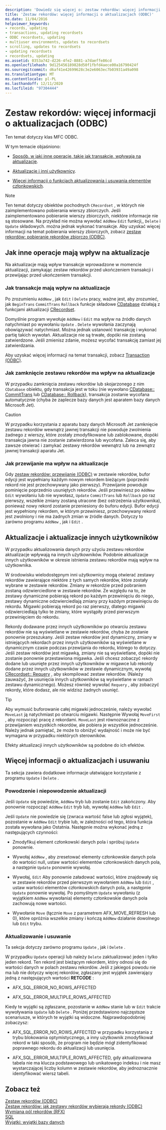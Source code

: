 ```yaml
---
description: 'Dowiedz się więcej o: zestaw rekordów: więcej informacji o aktualizacjach (ODBC)'
title: 'Zestaw rekordów: więcej informacji o aktualizacjach (ODBC)'
ms.date: 11/04/2016
helpviewer_keywords:
- records, updating
- transactions, updating recordsets
- ODBC recordsets, updating
- multiuser environments, updates to recordsets
- scrolling, updates to recordsets
- updating recordsets
- recordsets, updating
ms.assetid: 0353a742-d226-4fe2-8881-a7daeffe86cd
ms.openlocfilehash: 9d125456189828d50f1fbfd4aece00a16790424f
ms.sourcegitcommit: d6af41e42699628c3e2e6063ec7b03931a49a098
ms.translationtype: MT
ms.contentlocale: pl-PL
ms.lasthandoff: 12/11/2020
ms.locfileid: "97304444"
---
```

# <a name="recordset-more-about-updates-odbc"></a>Zestaw rekordów: więcej informacji o aktualizacjach (ODBC)

Ten temat dotyczy klas MFC ODBC.

W tym temacie objaśniono:

- [Sposób, w jaki inne operacje, takie jak transakcje, wpływają na aktualizacje](#_core_how_transactions_affect_updates).

- [Aktualizacje i inni użytkownicy](#_core_your_updates_and_the_updates_of_other_users).

- [Więcej informacji o funkcjach aktualizowania i usuwania elementów członkowskich](#_core_more_about_update_and_delete).

> [!NOTE]
> Ten temat dotyczy obiektów pochodnych `CRecordset` , w których nie zaimplementowano pobierania wierszy zbiorczych. Jeśli zaimplementowano pobieranie wierszy zbiorczych, niektóre informacje nie są stosowane. Na przykład nie można wywołać `AddNew` `Edit` funkcji,, `Delete` i `Update` składowych. można jednak wykonać transakcje. Aby uzyskać więcej informacji na temat pobierania wierszy zbiorczych, zobacz [zestaw rekordów: pobieranie rekordów zbiorczo (ODBC)](../../data/odbc/recordset-fetching-records-in-bulk-odbc.md).

## <a name="how-other-operations-affect-updates"></a><a name="_core_how_other_operations_affect_updates"></a> Jak inne operacje mają wpływ na aktualizacje

Na aktualizacje mają wpływ transakcje wprowadzone w momencie aktualizacji, zamykając zestaw rekordów przed ukończeniem transakcji i przewijając przed ukończeniem transakcji.

### <a name="how-transactions-affect-updates"></a><a name="_core_how_transactions_affect_updates"></a> Jak transakcje mają wpływ na aktualizacje

Po zrozumieniu `AddNew` , jak `Edit` i `Delete` pracy, ważne jest, aby zrozumieć, jak `BeginTrans` `CommitTrans` `Rollback` funkcje składowe [CDatabase](../../mfc/reference/cdatabase-class.md) działają z funkcjami aktualizacji [CRecordset](../../mfc/reference/crecordset-class.md).

Domyślnie program wywołuje `AddNew` i `Edit` ma wpływ na źródło danych natychmiast po wywołaniu `Update` . `Delete` wywołania zaczynają obowiązywać natychmiast. Można jednak ustanowić transakcję i wykonać partię takich wywołań. Aktualizacje nie są trwałe, dopóki nie zostaną zatwierdzone. Jeśli zmienisz zdanie, możesz wycofać transakcję zamiast jej zatwierdzania.

Aby uzyskać więcej informacji na temat transakcji, zobacz [Transaction (ODBC)](../../data/odbc/transaction-odbc.md).

### <a name="how-closing-the-recordset-affects-updates"></a><a name="_core_how_closing_the_recordset_affects_updates"></a> Jak zamknięcie zestawu rekordów ma wpływ na aktualizacje

W przypadku zamknięcia zestawu rekordów lub skojarzonego z nim `CDatabase` obiektu, gdy transakcja jest w toku (nie wywołano [CDatabase:: CommitTrans](../../mfc/reference/cdatabase-class.md#committrans) lub [CDatabase:: Rollback](../../mfc/reference/cdatabase-class.md#rollback)), transakcja zostanie wycofana automatycznie (chyba że zaplecze bazy danych jest aparatem bazy danych Microsoft Jet).

> [!CAUTION]
> W przypadku korzystania z aparatu bazy danych Microsoft Jet zamknięcie zestawu rekordów wewnątrz jawnej transakcji nie powoduje zwolnienia żadnego z wierszy, które zostały zmodyfikowane lub zablokowane, dopóki transakcja jawna nie zostanie zatwierdzona lub wycofana. Zaleca się, aby zawsze otwierać i zamykać zestawy rekordów wewnątrz lub na zewnątrz jawnej transakcji aparatu Jet.

### <a name="how-scrolling-affects-updates"></a><a name="_core_how_scrolling_affects_updates"></a> Jak przewijanie ma wpływ na aktualizacje

Gdy [zestaw rekordów: przewijanie (ODBC)](../../data/odbc/recordset-scrolling-odbc.md) w zestawie rekordów, bufor edycji jest wypełniany każdym nowym rekordem bieżącym (poprzedni rekord nie jest przechowywany jako pierwszy). Przewijanie powoduje pominięcie poprzednio usuniętych rekordów. Jeśli przewiniesz po `AddNew` `Edit` wywołaniu lub nie wywołasz, `Update` `CommitTrans` lub `Rollback` po raz pierwszy, wszelkie zmiany zostaną utracone (bez ostrzeżenia użytkownika), ponieważ nowy rekord zostanie przeniesiony do buforu edycji. Bufor edycji jest wypełniony rekordem, w którym przewiniesz, przechowywany rekord jest zwolniony i nie ma żadnych zmian w źródle danych. Dotyczy to zarówno programu `AddNew` , jak i `Edit` .

## <a name="your-updates-and-the-updates-of-other-users"></a><a name="_core_your_updates_and_the_updates_of_other_users"></a> Aktualizacje i aktualizacje innych użytkowników

W przypadku aktualizowania danych przy użyciu zestawu rekordów aktualizacje wpływają na innych użytkowników. Podobnie aktualizacje innych użytkowników w okresie istnienia zestawu rekordów mają wpływ na użytkownika.

W środowisku wielodostępnym inni użytkownicy mogą otwierać zestawy rekordów zawierające niektóre z tych samych rekordów, które zostały wybrane w zestawie rekordów. Zmiany w rekordzie przed pobraniem zostaną odzwierciedlone w zestawie rekordów. Ze względu na to, że zestawy dynamiczne pobierają rekord po każdym przewinięciu do niego, zestawy dynamiczne odzwierciedlają zmiany przy każdym przewinięciu do rekordu. Migawki pobierają rekord po raz pierwszy, dlatego migawki odzwierciedlają tylko te zmiany, które wystąpiły przed pierwszym przewinięciem do rekordu.

Rekordy dodawane przez innych użytkowników po otwarciu zestawu rekordów nie są wyświetlane w zestawie rekordów, chyba że zostanie ponownie przeszukany. Jeśli zestaw rekordów jest dynamiczny, zmiany w istniejących rekordach przez innych użytkowników są wyświetlane w dynamicznym czasie podczas przewijania do rekordu, którego to dotyczy. Jeśli zestaw rekordów jest migawką, zmiany nie są wyświetlane, dopóki nie zostanie ponownie przestawiona migawka. Jeśli chcesz zobaczyć rekordy dodane lub usunięte przez innych użytkowników w migawce lub rekordy dodane przez innych użytkowników w zestawie dynamicznym, wywołaj [CRecordset:: Requery](../../mfc/reference/crecordset-class.md#requery) , aby skompilować zestaw rekordów. (Należy zauważyć, że usunięcia innych użytkowników są wyświetlane w ramach zestawu dynamicznego). Możesz również wywołać `Requery` , aby zobaczyć rekordy, które dodasz, ale nie widzisz żadnych usunięć.

> [!TIP]
> Aby wymusić buforowanie całej migawki jednocześnie, należy wywołać `MoveLast` ją natychmiast po otwarciu migawki. Następnie Wywołaj `MoveFirst` , aby rozpocząć pracę z rekordami. `MoveLast` jest równoznaczne z przewijaniem wszystkich rekordów, ale pobiera je wszystkie jednocześnie. Należy jednak pamiętać, że może to obniżyć wydajność i może nie być wymagana w przypadku niektórych sterowników.

Efekty aktualizacji innych użytkowników są podobne do ich efektów.

## <a name="more-about-update-and-delete"></a><a name="_core_more_about_update_and_delete"></a> Więcej informacji o aktualizacjach i usuwaniu

Ta sekcja zawiera dodatkowe informacje ułatwiające korzystanie z programu `Update` i `Delete` .

### <a name="update-success-and-failure"></a>Powodzenie i niepowodzenie aktualizacji

Jeśli `Update` się powiedzie, `AddNew` tryb lub zostanie `Edit` zakończony. Aby ponownie rozpocząć `AddNew` `Edit` tryb lub, wywołaj `AddNew` lub `Edit` .

Jeśli `Update` nie powiedzie się (zwraca wartość false lub zgłosi wyjątek), pozostanie w `AddNew` `Edit` trybie lub, w zależności od tego, która funkcja została wywołana jako Ostatnia. Następnie można wykonać jedną z następujących czynności:

- Zmodyfikuj element członkowski danych pola i spróbuj `Update` ponownie.

- Wywołaj `AddNew` , aby zresetować elementy członkowskie danych pola do wartości null, ustaw wartości elementów członkowskich danych pola, a następnie `Update` ponownie wywołaj.

- Wywołaj, `Edit` Aby ponownie załadować wartości, które znajdowały się w zestawie rekordów przed pierwszym wywołaniem `AddNew` lub `Edit` , ustaw wartości elementów członkowskich danych pola, a następnie `Update` ponownie wywołaj. Po pomyślnym `Update` wywołaniu (z wyjątkiem `AddNew` wywołania) elementy członkowskie danych pola zachowują nowe wartości.

- Wywołanie `Move` (łącznie `Move` z parametrem AFX_MOVE_REFRESH lub 0), które opróżnia wszelkie zmiany i kończą `AddNew` działanie dowolnego lub `Edit` trybu.

### <a name="update-and-delete"></a>Aktualizowanie i usuwanie

Ta sekcja dotyczy zarówno programu `Update` , jak i `Delete` .

W przypadku `Update` operacji lub należy `Delete` zaktualizować jeden i tylko jeden rekord. Ten rekord jest bieżącym rekordem, który odnosi się do wartości danych w polach zestawu rekordów. Jeśli z jakiegoś powodu nie ma lub nie dotyczy więcej rekordów, zgłaszany jest wyjątek zawierający jedną z następujących wartości **RETCODE** :

- AFX_SQL_ERROR_NO_ROWS_AFFECTED

- AFX_SQL_ERROR_MULTIPLE_ROWS_AFFECTED

Kiedy te wyjątki są zgłaszane, pozostanie w `AddNew` stanie lub w `Edit` trakcie wywoływania `Update` lub `Delete` . Poniżej przedstawiono najczęstsze scenariusze, w których te wyjątki są widoczne. Najprawdopodobniej zobaczysz:

- AFX_SQL_ERROR_NO_ROWS_AFFECTED w przypadku korzystania z trybu blokowania optymistycznego, a inny użytkownik zmodyfikował rekord w taki sposób, że program nie będzie mógł zidentyfikować poprawnego rekordu do aktualizacji lub usunięcia.

- AFX_SQL_ERROR_MULTIPLE_ROWS_AFFECTED, gdy aktualizowana tabela nie ma klucza podstawowego lub unikatowego indeksu i nie masz wystarczającej liczby kolumn w zestawie rekordów, aby jednoznacznie identyfikować wiersz tabeli.

## <a name="see-also"></a>Zobacz też

[Zestaw rekordów (ODBC)](../../data/odbc/recordset-odbc.md)<br/>
[Zestaw rekordów: jak zestawy rekordów wybierają rekordy (ODBC)](../../data/odbc/recordset-how-recordsets-select-records-odbc.md)<br/>
[Wymiana pól rekordów (RFX)](../../data/odbc/record-field-exchange-rfx.md)<br/>
[SQL](../../data/odbc/sql.md)<br/>
[Wyjątki: wyjątki bazy danych](../../mfc/exceptions-database-exceptions.md)
